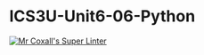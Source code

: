 # ICS3U-Unit6-06-Python
[![Mr Coxall's Super Linter](https://github.com/zaida-hammmel2108/ICS3U-Unit6-06-Python/workflows/Mr%20Coxall's%20Super%20Linter/badge.svg)](https://github.com/zaida-hammmel2108/ICS3U-Unit6-06-Python/actions/)
